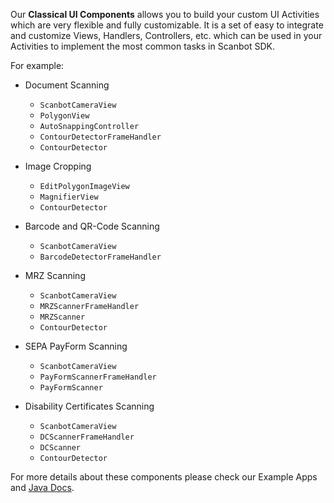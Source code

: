 Our **Classical UI Components** allows you to build your custom UI Activities which are very flexible and fully customizable. It is a set of easy to integrate and customize Views, Handlers, Controllers, etc. which can be used in your Activities to implement the most common tasks in Scanbot SDK. 

For example:

- Document Scanning
  * `ScanbotCameraView`
  * `PolygonView`
  * `AutoSnappingController`
  * `ContourDetectorFrameHandler`
  * `ContourDetector`

- Image Cropping
  * `EditPolygonImageView`
  * `MagnifierView`
  * `ContourDetector`

- Barcode and QR-Code Scanning
  * `ScanbotCameraView`
  * `BarcodeDetectorFrameHandler`

- MRZ Scanning
  * `ScanbotCameraView`
  * `MRZScannerFrameHandler`
  * `MRZScanner`
  * `ContourDetector`

- SEPA PayForm Scanning
  * `ScanbotCameraView`
  * `PayFormScannerFrameHandler`
  * `PayFormScanner`

- Disability Certificates Scanning
  * `ScanbotCameraView`
  * `DCScannerFrameHandler`
  * `DCScanner`
  * `ContourDetector`

For more details about these components please check our Example Apps and [Java Docs](http://doo.github.io/Scanbot-SDK-Documentation/Android/).